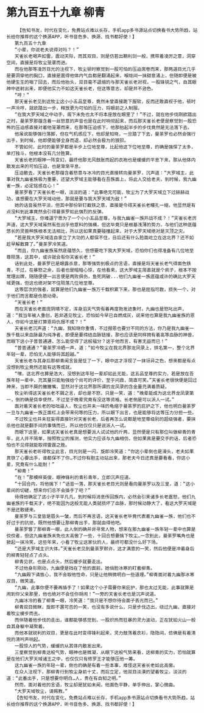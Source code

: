 # 第九百五十九章 柳青
        【告知书友，时代在变化，免费站点难以长存，手机app多书源站点切换看书大势所趋，站长给你推荐的这个换源APP，听书音色多、换源、找书都好使！】
       第九百五十九章
       “小辈，你说老夫说得对吗？！”
       天雀长老喝声如雷，震动天际，而其双目，则是仿若出鞘利剑一般，携带着凌厉之意，洞穿空间，直接是将牧尘笼罩而进。
       而在他那等凌厉目光的注视下，牧尘顿时察觉到一股可怕的压迫席卷而来，那两道目光几乎是要洞穿他的胸口，直接是震得他体内气血都是翻涌起来，喉咙间一抹甜意涌上，但随即便是被他硬生生的咽了回去，而后他抬头，双目毫不退缩的与那天雀长老对视，一股锋锐之气，自其眼神中迸射出来，即便他实力不如这天雀长老，但这等意志，却是并不逊色。
       “哼！”
       那天雀长老见到这牧尘这小小五品至尊，竟然未曾直接跪下服软，反而还敢直视于他，顿时一声冷哼，就欲踏出一步，释放更为可怕的压力，将眼前之人制服。
       “在我大罗天域之中动手，阁下未免也太不将本座放在眼里了！”不过，就在他步伐刚欲踏出之时，曼荼罗那蕴含着一丝怒意的声音也是在此时响彻起来，而后那天雀长老便是察觉到一股恐怖的压迫感直接对着他笼罩而来，在那等压迫感下，他那抬起半步的步伐竟然是无法落下去。
       他虽说能够强行落脚，但在气机感应下，他却是知晓，一旦踏了下去，曼荼罗也必然会强行出手，到时候，他即便能够全身而退，却必然会极为的狼狈。
       不管如何，此时的曼荼罗都是半步上位地至尊，比起他这下位地至尊，的确是强悍了太多，单打独斗，他根本没有几分胜算。
       天雀长老的眼神一阵变幻，最终他那无风鼓胀而起的衣袍也是缓缓的平息下来，那从他体内散发出来的可怕压迫，也是渐渐平息。
       压迫散去，天雀长老那蕴含着怒意与冰冷的目光直接转向曼荼罗，沉声道：“大罗域主，此事对我九幽雀族极为重要，还望大罗域主能够看在吾族面上，将此人交给老夫，到时候，我九幽雀一族，必定铭感在心！”
       曼荼罗看了天雀长老一眼，淡淡的道：“此事绝无可能，牧尘为了大罗天域立下过赫赫战功，谁想要在大罗天域动他，那就是要与我大罗天域为敌！”
       她的话音虽然平淡，但其中那份斩钉截铁之意，直接是令得天雀长老瞳孔一缩，他显然是有点没料到此事竟然会引得曼荼罗如此强烈的反弹。
       “大罗域主，你难道宁愿为了一个小小五品至尊，与我九幽雀一族开战不成？！”天雀长老厉声道，这大罗天域虽然有些出乎他意料的强横，但这毕竟只是根基浅薄的势力，与他们这种底蕴悠长的灵兽种族根本无法相比，所以这如果真要碰撞起来，对于大罗天域绝对是灭顶之灾。
       “若是我大罗天域连自家立了大功的人都保不住，日后还有什么脸面屹立在这北界？还不如趁早解散算了。”曼荼罗冷笑道。
       “而且，你九幽雀族虽然底蕴悠久，但想要吃下我大罗天域，恐怕你们也得准备有几位地至尊陨落，这其中，或许就会有你天雀长老！”
       话到此处，曼荼罗已是眼露杀意，那等强势到极点的言语，直接是将天雀长老气得面色铁青，不过，在暴怒之余，后者也是暗暗心惊，在他看来，这大罗域主简直就是个疯子，根本不按常理出牌，随随便便一出言便是两败俱伤，鱼死网破...他们九幽雀一族底蕴或许的确比大罗天域更强，但这也绝对架不住陨落几位地至尊。
       这等层次的强者，就算是他们九幽雀一族万千载积累下来，那也是屈指可数，损失一个，对于他们而言都是伤筋动骨。
       “天雀长老！”
       而在天雀长老面庞阴晴不定，浑身滔天气势有着再度勃发迹象时，九幽也是怒叱出声，道：“我当年被人重创，若非遇见牧尘，恐怕如今早已自燃成灰，说来他也算是我九幽雀族的恩人，你如今这是打算恩将仇报不成？！”
       天雀长老沉声道：“九幽，我知晓你重情，不过报恩也要分不同的方法，你乃是我九幽雀一族千载以来血脉最为纯净者，即便是要缔结血脉链接，那也应该是同样拥有着高等血脉的神兽，而眼下这小子普普通通，怎么能受得了这般福分？这于他而言，有害无益而已！”
       “普普通通？”曼荼罗冷晒一声，道：“如今牧尘在我北界那龙凤录上，排名第一，整个北界年轻一辈，恐怕无人能够将其超越。”
       天雀长老与其身后那柳青闻言皆是怔了一下，眼中这才浮现了一抹讶异之色，想来都是有点没想到牧尘竟然还能有这等成就。
       “嘿，这北界也算是浩大，没想到这年轻一辈却如此无能，这五品至尊的实力，若是放在吾族年轻一辈中，充其量只能勉强给个尚可的评价，至于问鼎，简直可笑。”天雀长老很快便是回过神来，当即不屑的撇撇嘴，显然对于这北界那所谓的龙凤录的含金量充满着质疑。
       牧尘听得这天雀长老不屑之言，却也是不怒，只是一笑，道：“晚辈能成为这北界龙凤录第一，倒的确是侥幸使然，不过至于晚辈究竟有没这等资格，长老倒是可以派人一试。”
       面对着天雀长老的咄咄逼人，牧尘也并未一味的龟缩于曼荼罗的庇护之下，他也明白曼荼罗一旦与九幽雀一族正面杠上会带来何等的压力，所以眼下出言，也是能够将这等压力分担一些。
       不过牧尘也并未狂妄得直接针对天雀长老，后者再怎么说都是地至尊级别的超级强者，要抹杀他也就是翻手间的事情而已，所以他仅仅只是说派人一试。
       而眼下这里，如果这天雀长老真是想要派人试试他的斤两，显然便是只有那位叫做柳青的青年，此人并不简单，按照牧尘的推测，他实力应该与九幽相仿，但如果真是要交手的话，后者恐怕也不见得就能取得雷霆之胜。
       那天雀长老听得牧尘此言，目光则是一闪，旋即冷笑道：“你这小辈倒也是滑头，老夫如果真铁了心要出手，谁都保不了你…不过你有胆主动站出来，那老夫今日还真是要看看，你这小辈，究竟有什么能耐！”
       “柳青！”
       “在！”那模样英俊，眼神锋利的青衫青年，立即沉声应道。
       “十回合内，将他擒下！”话音一落，那天雀长老目光则是看向曼荼罗以及三皇，道：“这小辈间的切磋，想来你们总不会插手了吧？”
       待得他确定了这小子平平凡凡，到时候将消息传回族内，必然会引来诸多长老震怒，他们九幽雀族的千载天才，绝不能因为这般无能人类就损坏了血脉，那时候动静大了，看这大罗天域是不是还敢硬来。
       曼荼罗与三皇皆是眉头一皱，而后不再言语，这天雀长老毕竟代表着九幽雀一族，他们也不好过于的抗拒，既然他想要让那柳青出手，那就由得他吧。
       曼荼罗瞥了那柳青一眼，此人倒的确并非寻常人物，想来在那九幽雀一族年轻一辈中也算是佼佼者，但这九幽雀族未免也太高傲了一些，十回合想要擒下牧尘…一念到此，曼荼罗嘴角也是掀起一抹冷笑，这些年来，小看了牧尘这家伙的人，最终可都没什么好下场。
       “还是大罗域主识大体。”天雀长老见到曼荼罗默许，这才满意的一笑，然后他便是冲着身后的柳青轻轻点了点头。
       柳青见状，也是点点头，然后缓步就要走出。
       不过他身形刚动，九幽便是挡在了他的面前，她俏脸冰寒的盯着柳青。
       “九幽殿下请放心，我不会取他性命，只是让他稍微明白一些道理。”柳青面对着九幽那冰寒双目，微笑道。
       “九幽，此事你便不要再插手了！如果这个小子需要你来庇护，那也太过无能，此事就算是闹到你父亲那里，他也绝对不会任你胡闹！”一旁的天雀长老也是沉声说道。
       九幽冰冷的看了柳青一眼，冷笑道：“我只是不想你待会面子丢光而已。”
       柳青双目微眯，旋即不置可否的一笑，也没有多说什么，只是步伐迈出，绕过九幽，直接对着牧尘缓步而去。
       而伴随着他步伐的走出，谁都能够感觉到，一股炽热而狂暴的灵力波动，正在犹如火山一般自其身躯中凝聚着。
       而他本就锐利的双目，更是在此时变得锋利起来，灵力鼓荡着衣衫，隐隐间，仿佛是有着清悦的清吟声响起。
       一股惊人的气势，缓缓的从其体内散发出来。
       三皇察觉到柳青这般气势，眼神也是微凝，从眼下这般气势来看，这柳青的实力，恐怕就算是在他们大罗天域诸王之中，也仅仅只有修罗王才能够压他一筹。
       这九幽雀一族的年轻一辈，倒也的确是有着一些本事，难怪这天雀长老如此高傲。
       在众人注视下，那柳青行到牧尘身前十丈，而后立定，他双目淡漠的望着牧尘，淡淡的道：“此番出手，只是想要你明白…人，贵在有自知之明。”
       然而，面对着他的言语，牧尘却是犹如未闻，他面色平静，单手伸出，掌心微曲。
       “大罗天域牧尘，请赐教。”
       【告知书友，时代在变化，免费站点难以长存，手机app多书源站点切换看书大势所趋，站长给你推荐的这个换源APP，听书音色多、换源、找书都好使！】